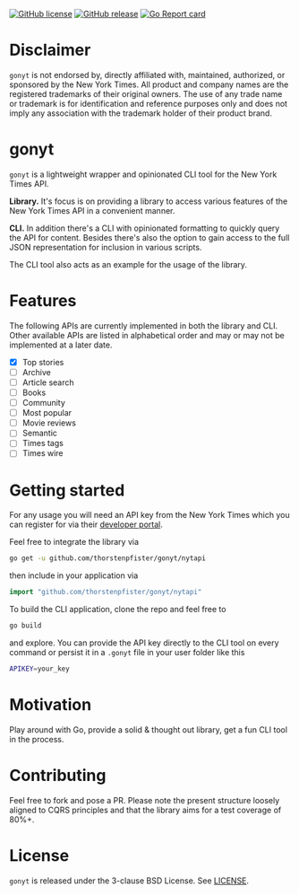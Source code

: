 [![GitHub license](https://img.shields.io/badge/license-BSD%203--clause-brightgreen)](https://github.com/thorstenpfister/gonyt/blob/main/LICENSE)
[![GitHub release](https://img.shields.io/github/release/thorstenpfister/gonyt)](https://github.com/thorstenpfister/gonyt/releases)
[![Go Report card](https://goreportcard.com/badge/github.com/thorstenpfister/gonyt?style=plastic)](https://goreportcard.com/report/github.com/thorstenpfister/gonyt)

# Disclaimer

`gonyt` is not endorsed by, directly affiliated with, maintained, authorized, or sponsored by the New York Times. All product and company names are the registered trademarks of their original owners. The use of any trade name or trademark is for identification and reference purposes only and does not imply any association with the trademark holder of their product brand.

# gonyt

`gonyt` is a lightweight wrapper and opinionated CLI tool for the New York Times API. 

**Library.** It's focus is on providing a library to access various features of the New York Times API in a convenient manner. 

**CLI.** In addition there's a CLI with opinionated formatting to quickly query the API for content. Besides there's also the option to gain access to the full JSON representation for inclusion in various scripts.

The CLI tool also acts as an example for the usage of the library.

# Features

The following APIs are currently implemented in both the library and CLI. Other available APIs are listed in alphabetical order and may or may not be implemented at a later date.

 - [x] Top stories
 - [ ] Archive
 - [ ] Article search
 - [ ] Books
 - [ ] Community
 - [ ] Most popular
 - [ ] Movie reviews
 - [ ] Semantic 
 - [ ] Times tags
 - [ ] Times wire

# Getting started

For any usage you will need an API key from the New York Times which you can register for via their [developer portal](https://developer.nytimes.com/).

Feel free to integrate the library via 
```bash
go get -u github.com/thorstenpfister/gonyt/nytapi
```
then include in your application via
```Go
import "github.com/thorstenpfister/gonyt/nytapi"
```

To build the CLI application, clone the repo and feel free to 
```bash
go build
```
and explore. You can provide the API key directly to the CLI tool on every command or persist it in a `.gonyt` file in your user folder like this
```bash
APIKEY=your_key
```


# Motivation

Play around with Go, provide a solid & thought out library, get a fun CLI tool in the process.

# Contributing

Feel free to fork and pose a PR. Please note the present structure loosely aligned to CQRS principles and that the library aims for a test coverage of 80%+.

# License

`gonyt` is released under the 3-clause BSD License. See [LICENSE](https://github.com/thorstenpfister/gonyt/blob/main/LICENSE).
